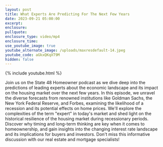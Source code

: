 ```yaml
---
layout: post
title: What Experts Are Predicting For The Next Few Years
date: 2023-09-21 05:00:00
excerpt:
enclosure:
pullquote:
enclosure_type: video/mp4
enclosure_time:
use_youtube_image: true
youtube_alternate_image: /uploads/maxresdefault-14.jpeg
youtube_code: aGkxQKqXT9M
hidden: false
---
```

{% include youtube.html %}

Join us on the State 48 Homeowner podcast as we dive deep into the predictions of leading experts about the economic landscape and its impact on the housing market over the next few years. In this episode, we unravel the diverse forecasts from renowned institutions like Goldman Sachs, the New York Federal Reserve, and Forbes, examining the likelihood of a recession and its potential effects on home prices. We'll explore the complexities of the term "expert" in today's market and shed light on the historical resilience of the housing market during recessionary periods. Discover why timing and long-term thinking are key when it comes to homeownership, and gain insights into the changing interest rate landscape and its implications for buyers and investors. Don't miss this informative discussion with our real estate and mortgage specialists!